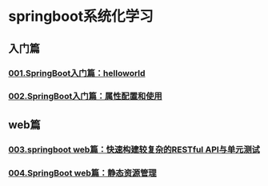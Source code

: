 # springboot系统化学习
## 入门篇
### <a href='http://blog.csdn.net/sld880311/article/details/79420779'> 001.SpringBoot入门篇：helloworld </a>
### <a href='http://blog.csdn.net/sld880311/article/details/79425392'> 002.SpringBoot入门篇：属性配置和使用 </a>
## web篇
### <a href='http://blog.csdn.net/sld880311/article/details/79460904'> 003.springboot web篇：快速构建较复杂的RESTful API与单元测试 </a>
### <a href='http://blog.csdn.net/sld880311/article/details/79460337'> 004.SpringBoot web篇：静态资源管理 </a>
       
